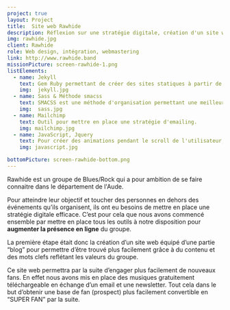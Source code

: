 ```yaml
---
project: true
layout: Project
title:  Site web Rawhide
description: Réflexion sur une stratégie digitale, création d'un site web et Webmastering.
img: rawhide.jpg
client: Rawhide
role: Web design, intégration, webmastering
link: http://www.rawhide.band
missionPicture: screen-rawhide-1.png
listElements:
  - name: Jekyll
    text: Gem Ruby permettant de créer des sites statiques à partir de fichier Markdown.
    img:  jekyll.jpg
  - name: Sass & Méthode smacss
    text: SMACSS est une méthode d'organisation permettant une meilleure organisation des feuilles de styles.
    img:  sass.jpg
  - name: Mailchimp
    text: Outil pour mettre en place une stratégie d'emailing.
    img: mailchimp.jpg
  - name: JavaScript, Jquery
    text: Pour créer des animations pendant le scroll de l'utilisateur, pour les popups...
    img: javascript.jpg

bottomPicture: screen-rawhide-bottom.png
---
```


Rawhide est un groupe de Blues/Rock qui a pour ambition de se faire connaitre dans le département de l'Aude.

Pour atteindre leur objectif et toucher des personnes en dehors des événements qu’ils organisent, ils ont eu besoins de mettre en place une stratégie digitale efficace. C’est pour cela que nous avons commencé ensemble par mettre en place tous les outils à notre disposition pour **augmenter la présence en ligne** du groupe.

La première étape était donc la création d’un site web équipé d’une partie “blog” pour permettre d’être trouvé plus facilement grâce à du contenu et des mots clefs reflétant les valeurs du groupe.

Ce site web permettra par la suite d’engager plus facilement de nouveaux fans. En effet nous avons mis en place des musiques gratuitement téléchargeable en échange d’un email et une newsletter. Tout cela dans le but d’obtenir une base de fan (prospect) plus facilement convertible en “SUPER FAN” par la suite.
